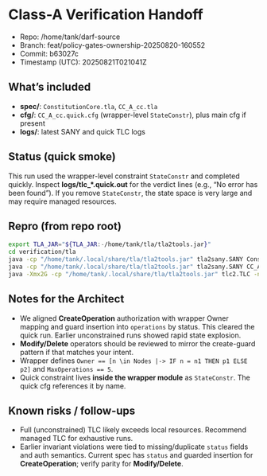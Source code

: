 # Class-A Verification Handoff

- Repo: /home/tank/darf-source
- Branch: feat/policy-gates-ownership-20250820-160552
- Commit: b63027c
- Timestamp (UTC): 20250821T021041Z

## What’s included
- **spec/**: `ConstitutionCore.tla`, `CC_A_cc.tla`
- **cfg/**: `CC_A_cc.quick.cfg` (wrapper-level `StateConstr`), plus main cfg if present
- **logs/**: latest SANY and quick TLC logs

## Status (quick smoke)
This run used the wrapper-level constraint `StateConstr` and completed quickly.
Inspect **logs/tlc_*.quick.out** for the verdict lines (e.g., “No error has been found”).
If you remove `StateConstr`, the state space is very large and may require managed resources.

## Repro (from repo root)
```bash
export TLA_JAR="${TLA_JAR:-/home/tank/tla/tla2tools.jar}"
cd verification/tla
java -cp "/home/tank/.local/share/tla/tla2tools.jar" tla2sany.SANY ConstitutionCore.tla
java -cp "/home/tank/.local/share/tla/tla2tools.jar" tla2sany.SANY CC_A_cc.tla
java -Xmx2G -cp "/home/tank/.local/share/tla/tla2tools.jar" tlc2.TLC -nowarning -workers 2   -config classA_cfgs/CC_A_cc.quick.cfg CC_A_cc.tla
```

## Notes for the Architect
- We aligned **CreateOperation** authorization with wrapper Owner mapping and guard insertion into `operations` by status. This cleared the quick run. Earlier unconstrained runs showed rapid state explosion.
- **Modify/Delete** operators should be reviewed to mirror the create-guard pattern if that matches your intent.
- Wrapper defines `Owner == [n \in Nodes |-> IF n = n1 THEN p1 ELSE p2]` and `MaxOperations == 5`.
- Quick constraint lives **inside the wrapper module** as `StateConstr`. The quick cfg references it by name.

## Known risks / follow-ups
- Full (unconstrained) TLC likely exceeds local resources. Recommend managed TLC for exhaustive runs.
- Earlier invariant violations were tied to missing/duplicate `status` fields and auth semantics. Current spec has `status` and guarded insertion for **CreateOperation**; verify parity for **Modify/Delete**.
